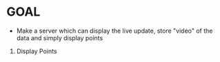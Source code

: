 # GOAL
- Make a server which can display the live update, store "video" of the data and simply display points
1. Display Points

